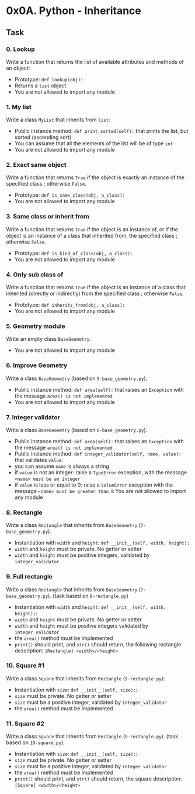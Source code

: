 # 0x0A. Python - Inheritance
## Task
### 0. Lookup
Write a function that returns the list of available attributes and methods of an object:

- Prototype: `def lookup(obj):`
- Returns a `list` object
- You are not allowed to import any module

### 1. My list
Write a class `MyList` that inherits from `list`:

- Public instance method: `def print_sorted(self):` that prints the list, but sorted (ascending sort)
- You can assume that all the elements of the list will be of type `int`
- You are not allowed to import any module

### 2. Exact same object
Write a function that returns `True` if the object is exactly an instance of the specified class ; otherwise `False`.

- Prototype: `def is_same_class(obj, a_class):`
- You are not allowed to import any module

### 3. Same class or inherit from
Write a function that returns `True` if the object is an instance of, or if the object is an instance of a class that inherited from, the specified class ; otherwise `False`.

- Prototype: `def is_kind_of_class(obj, a_class):`
- You are not allowed to import any module

### 4. Only sub class of
Write a function that returns `True` if the object is an instance of a class that inherited (directly or indirectly) from the specified class ; otherwise `False`.

- Prototype: `def inherits_from(obj, a_class):`
- You are not allowed to import any module

### 5. Geometry module
Write an empty class `BaseGeometry`.

- You are not allowed to import any module

### 6. Improve Geometry
Write a class `BaseGeometry` (based on `5-base_geometry.py`).

- Public instance method: `def area(self):` that raises an `Exception` with the message `area() is not implemented`
- You are not allowed to import any module

### 7. Integer validator
Write a class `BaseGeometry` (based on `6-base_geometry.py`).

- Public instance method: `def area(self):` that raises an `Exception` with the message `area() is not implemented`
- Public instance method: `def integer_validator(self, name, value):` that validates `value`:
 - you can assume `name` is always a string
 - if `value` is not an integer: raise a `TypeError` exception, with the message `<name> must be an integer`
 - if `value` is less or equal to 0: raise a `ValueError` exception with the message `<name> must be greater than 0`
You are not allowed to import any module

### 8. Rectangle
Write a class `Rectangle` that inherits from `BaseGeometry` (`7-base_geometry.py`).

- Instantiation with `width` and `height`: `def __init__(self, width, height):`
 - `width` and `height` must be private. No getter or setter
 - `width` and `height` must be positive integers, validated by `integer_validator`

### 9. Full rectangle
Write a class `Rectangle` that inherits from `BaseGeometry` (`7-base_geometry.py`). (task based on `8-rectangle.py`)

- Instantiation with `width` and `height`: `def __init__(self, width, height):`:
 - `width` and `height` must be private. No getter or setter
 - `width` and `height` must be positive integers validated by `integer_validator`
- the `area()` method must be implemented
- `print()` should print, and `str()` should return, the following rectangle description: `[Rectangle] <width>/<height>`

### 10. Square #1
Write a class `Square` that inherits from `Rectangle` (`9-rectangle.py`):

- Instantiation with `size`: `def __init__(self, size):`:
 - `size` must be private. No getter or setter
 - `size` must be a positive integer, validated by `integer_validator`
- the `area()` method must be implemented

### 11. Square #2
Write a class `Square` that inherits from `Rectangle` (`9-rectangle.py`). (task based on `10-square.py`).

- Instantiation with `size`: `def __init__(self, size):`:
 - `size` must be private. No getter or setter
 - `size` must be a positive integer, validated by `integer_validator`
- the `area()` method must be implemented
- `print()` should print, and `str()` should return, the square description: `[Square] <width>/<height>`


